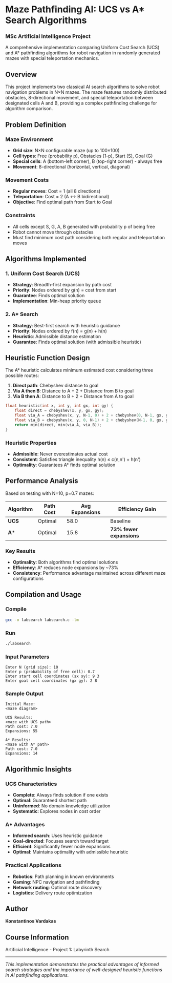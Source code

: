 # Maze Pathfinding AI: UCS vs A* Search Algorithms
### MSc Artificial Intelligence  Project
A comprehensive implementation comparing Uniform Cost Search (UCS) and A* pathfinding algorithms for robot navigation in randomly generated mazes with special teleportation mechanics.

## Overview

This project implements two classical AI search algorithms to solve robot navigation problems in N×N mazes. The maze features randomly distributed obstacles, 8-directional movement, and special teleportation between designated cells A and B, providing a complex pathfinding challenge for algorithm comparison.

## Problem Definition

### Maze Environment
- **Grid size**: N×N configurable maze (up to 100×100)
- **Cell types**: Free (probability p), Obstacles (1-p), Start (S), Goal (G)
- **Special cells**: A (bottom-left corner), B (top-right corner) - always free
- **Movement**: 8-directional (horizontal, vertical, diagonal)

### Movement Costs
- **Regular moves**: Cost = 1 (all 8 directions)
- **Teleportation**: Cost = 2 (A ↔ B bidirectional)
- **Objective**: Find optimal path from Start to Goal

### Constraints
- All cells except S, G, A, B generated with probability p of being free
- Robot cannot move through obstacles
- Must find minimum cost path considering both regular and teleportation moves

## Algorithms Implemented

### 1. Uniform Cost Search (UCS)
- **Strategy**: Breadth-first expansion by path cost
- **Priority**: Nodes ordered by g(n) = cost from start
- **Guarantee**: Finds optimal solution
- **Implementation**: Min-heap priority queue

### 2. A* Search
- **Strategy**: Best-first search with heuristic guidance
- **Priority**: Nodes ordered by f(n) = g(n) + h(n)
- **Heuristic**: Admissible distance estimation
- **Guarantee**: Finds optimal solution (with admissible heuristic)

## Heuristic Function Design

The A* heuristic calculates minimum estimated cost considering three possible routes:

1. **Direct path**: Chebyshev distance to goal
2. **Via A then B**: Distance to A + 2 + Distance from B to goal  
3. **Via B then A**: Distance to B + 2 + Distance from A to goal

```c
float heuristic(int x, int y, int gx, int gy) {
    float direct = chebyshev(x, y, gx, gy);
    float via_A = chebyshev(x, y, N-1, 0) + 2 + chebyshev(0, N-1, gx, gy);
    float via_B = chebyshev(x, y, 0, N-1) + 2 + chebyshev(N-1, 0, gx, gy);
    return min(direct, min(via_A, via_B));
}
```

### Heuristic Properties
- **Admissible**: Never overestimates actual cost
- **Consistent**: Satisfies triangle inequality h(n) ≤ c(n,n') + h(n')
- **Optimality**: Guarantees A* finds optimal solution


## Performance Analysis

Based on testing with N=10, p=0.7 mazes:

| Algorithm | Path Cost | Avg Expansions | Efficiency Gain |
|-----------|-----------|----------------|-----------------|
| **UCS** | Optimal | 58.0 | Baseline |
| **A*** | Optimal | 15.8 | **73% fewer expansions** |

### Key Results
- **Optimality**: Both algorithms find optimal solutions
- **Efficiency**: A* reduces node expansions by ~73%
- **Consistency**: Performance advantage maintained across different maze configurations


## Compilation and Usage

### Compile
```bash
gcc -o labsearch labsearch.c -lm
```

### Run
```bash
./labsearch
```

### Input Parameters
```
Enter N (grid size): 10
Enter p (probability of free cell): 0.7
Enter start cell coordinates (sx sy): 9 3
Enter goal cell coordinates (gx gy): 2 8
```

### Sample Output
```
Initial Maze:
<maze diagram>

UCS Results:
<maze with UCS path>
Path cost: 7.0
Expansions: 55

A* Results:
<maze with A* path>
Path cost: 7.0
Expansions: 14
```


## Algorithmic Insights

### UCS Characteristics
- **Complete**: Always finds solution if one exists
- **Optimal**: Guaranteed shortest path
- **Uninformed**: No domain knowledge utilization
- **Systematic**: Explores nodes in cost order

### A* Advantages
- **Informed search**: Uses heuristic guidance
- **Goal-directed**: Focuses search toward target
- **Efficient**: Significantly fewer node expansions
- **Optimal**: Maintains optimality with admissible heuristic

### Practical Applications
- **Robotics**: Path planning in known environments
- **Gaming**: NPC navigation and pathfinding
- **Network routing**: Optimal route discovery
- **Logistics**: Delivery route optimization

## Author

**Konstantinos Vardakas**  

## Course Information

Artificial Intelligence - Project 1: Labyrinth Search

---

*This implementation demonstrates the practical advantages of informed search strategies and the importance of well-designed heuristic functions in AI pathfinding applications.*
